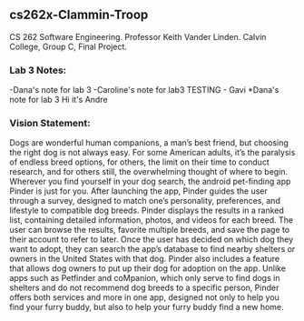 ## cs262x-Clammin-Troop
CS 262 Software Engineering.
Professor Keith Vander Linden.
Calvin College, Group C, Final Project.

### __Lab 3 Notes:__
-Dana's note for lab 3
-Caroline's note for lab3
TESTING - Gavi
*Dana's note for lab 3
Hi it's Andre

### __Vision Statement:__
   Dogs are wonderful human companions, a man’s best friend, but choosing the right dog is not always easy. For some American adults, it’s the paralysis of endless breed options, for others, the limit on their time to conduct research, and for others still, the overwhelming thought of where to begin. Wherever you find yourself in your dog search, the android pet-finding app Pinder is just for you. After launching the app, Pinder guides the user through a survey, designed to match one’s personality, preferences, and lifestyle to compatible dog breeds. Pinder displays the results in a ranked list, containing detailed information, photos, and videos for each breed. 
   The user can browse the results, favorite multiple breeds, and save the page to their account to refer to later. Once the user has decided on which dog they want to adopt, they can search the app’s database to find nearby shelters or owners in the United States with that dog. Pinder also includes a feature that allows dog owners to put up their dog for adoption on the app. Unlike apps such as Petfinder and coMpanion, which only serve to find dogs in shelters and do not recommend dog breeds to a specific person, Pinder offers both services and more in one app, designed not only to help you find your furry buddy, but also to help your furry buddy find a new home.



